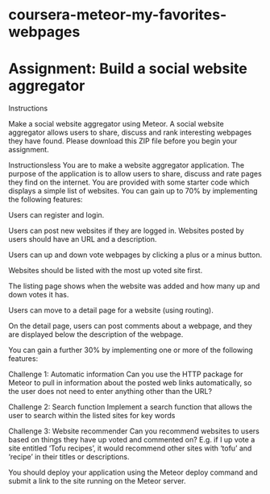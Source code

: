 # coursera-meteor-my-favorites-webpages
<h1>Assignment: Build a social website aggregator</h1>

Instructions


Make a social website aggregator using Meteor. A social website aggregator allows users to share, discuss and rank interesting webpages they have found. Please download this ZIP file before you begin your assignment. 

Instructionsless 
You are to make a website aggregator application. The purpose of the application is to allow users to share, discuss and rate pages they find on the internet. You are provided with some starter code which displays a simple list of websites. You can gain up to 70% by implementing the following features:

Users can register and login.

Users can post new websites if they are logged in. Websites posted by users should have an URL and a description.

Users can up and down vote webpages by clicking a plus or a minus button.

Websites should be listed with the most up voted site first. 

The listing page shows when the website was added and how many up and down votes it has.

Users can move to a detail page for a website (using routing). 

On the detail page, users can post comments about a webpage, and they are displayed below the description of the webpage.

You can gain a further 30% by implementing one or more of the following features:

Challenge 1: Automatic information
Can you use the HTTP package for Meteor to pull in information about the posted web links automatically, so the user does not need to enter anything other than the URL? 

Challenge 2: Search function
Implement a search function that allows the user to search within the listed sites for key words

Challenge 3: Website recommender
Can you recommend websites to users based on things they have up voted and commented on? E.g. if I up vote a site entitled ‘Tofu recipes’, it would recommend other sites with ‘tofu’ and ‘recipe’ in their titles or descriptions. 

You should deploy your application using the Meteor deploy command and submit a link to the site running on the Meteor server. 
